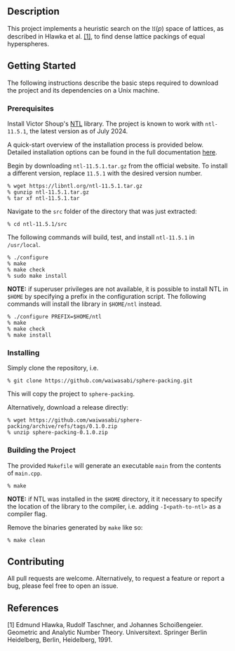 ## Description

This project implements a heuristic search on the $\mathfrak{U}(p)$ space of lattices, as described in Hlawka et al. [[1]](#1), to find dense lattice packings of equal hyperspheres.

## Getting Started

The following instructions describe the basic steps required to download the project and its dependencies on a Unix machine.

### Prerequisites

Install Victor Shoup's [NTL](https://libntl.org/) library. The project is known to work with `ntl-11.5.1`, the latest version as of July 2024.

A quick-start overview of the installation process is provided below. Detailed installation options can be found in the full documentation [here](https://libntl.org/doc/tour-unix.html). 

Begin by downloading `ntl-11.5.1.tar.gz` from the official website. To install a different version, replace `11.5.1` with the desired version number.

```
% wget https://libntl.org/ntl-11.5.1.tar.gz
% gunzip ntl-11.5.1.tar.gz
% tar xf ntl-11.5.1.tar
```

Navigate to the `src` folder of the directory that was just extracted:
```
% cd ntl-11.5.1/src
```

The following commands will build, test, and install `ntl-11.5.1` in `/usr/local`. 
```
% ./configure
% make
% make check
% sudo make install
```

**NOTE:** if superuser privileges are not available, it is possible to install NTL in `$HOME` by specifying a prefix in the configuration script.  The following commands will install the library in `$HOME/ntl` instead.

```
% ./configure PREFIX=$HOME/ntl
% make
% make check
% make install
```


### Installing 

Simply clone the repository, i.e.

```
% git clone https://github.com/waiwasabi/sphere-packing.git
```

This will copy the project to `sphere-packing`.

Alternatively, download a release directly:

```
% wget https://github.com/waiwasabi/sphere-packing/archive/refs/tags/0.1.0.zip
% unzip sphere-packing-0.1.0.zip
```

### Building the Project

The provided `Makefile` will generate an executable `main` from the contents of `main.cpp`. 

```
% make
```

**NOTE:** if NTL was installed in the `$HOME` directory, it it necessary to specify the location of the library to the compiler, i.e. adding `-I<path-to-ntl>` as a compiler flag.


Remove the binaries generated by `make` like so:
```
% make clean
```

## Contributing

All pull requests are welcome. Alternatively, to request a feature or report a bug, please feel free to open an issue.

## References
<a id="1">[1]</a> 
Edmund Hlawka, Rudolf Taschner, and Johannes Schoißengeier. Geometric and Analytic Number Theory. Universitext. Springer Berlin Heidelberg, Berlin, Heidelberg, 1991.

